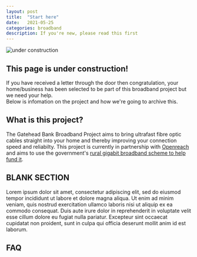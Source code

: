 ```yaml
---
layout: post
title:  "Start here"
date:   2021-05-25
categories: broadband
description: If you're new, please read this first
---
```

![under construction](http://www.animatedgif.net/underconstruction/5consbar2_e0.gif) <br>
## This page is under construction!

If you have received a letter through the door then congratulation, your home/business has been selected to be part of this broadband project but we need your help. <br>
Below is infomation on the project and how we're going to archive this.

## What is this project?
The Gatehead Bank Broadband Project aims to bring ultrafast fibre optic cables straight into your home and thereby improving your connection speed and reliabilty. This project is currently in partnership with [Openreach](https://www.openreach.com/fibre-broadband/community-fibre-partnerships/) and aims to use the government's [rural gigabit broadband scheme to help fund it](https://gigabitvoucher.culture.gov.uk/). 




## BLANK SECTION
Lorem ipsum dolor sit amet, consectetur adipiscing elit, sed do eiusmod tempor incididunt ut labore et dolore magna aliqua. Ut enim ad minim veniam, quis nostrud exercitation ullamco laboris nisi ut aliquip ex ea commodo consequat. Duis aute irure dolor in reprehenderit in voluptate velit esse cillum dolore eu fugiat nulla pariatur. Excepteur sint occaecat cupidatat non proident, sunt in culpa qui officia deserunt mollit anim id est laborum.

## FAQ
